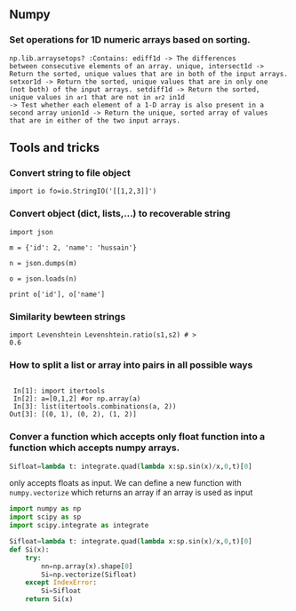 ## Numpy
### Set operations for 1D numeric arrays based on sorting.
<code>np.lib.arraysetops?
:Contains:
  ediff1d -> The differences between consecutive elements of an array.
  unique,
  intersect1d -> Return the sorted, unique values that are in both of the input arrays.
  setxor1d -> Return the sorted, unique values that are in only one (not both) of the
              input arrays.
  setdiff1d -> Return the sorted, unique values in `ar1` that are not in `ar2`
  in1d -> Test whether each element of a 1-D array is also present in a second array
  union1d -> Return the unique, sorted array of values that are in either of the two
             input arrays.</code>
             
         
## Tools and tricks
### Convert string to file object
<code>import io
fo=io.StringIO('[[1,2,3]]')</code>
### Convert  object (dict, lists,...) to recoverable string
<code>import json  
m = {'id': 2, 'name': 'hussain'}  
n = json.dumps(m)  
o = json.loads(n)  
print o['id'], o['name']</code>
### Similarity bewteen strings
<code>import Levenshtein
Levenshtein.ratio(s1,s2) # > 0.6</code>
### How to split a list or array into pairs in all possible ways
<code>
 In[1]: import itertools
 In[2]: a=[0,1,2] #or np.array(a)
 In[3]: list(itertools.combinations(a, 2))
Out[3]: [(0, 1), (0, 2), (1, 2)]
</code>

### Conver a function which accepts only float function into a function which accepts numpy arrays.
```python
Sifloat=lambda t: integrate.quad(lambda x:sp.sin(x)/x,0,t)[0]
```
only accepts floats as input. We can define a new function with `numpy.vectorize`  which returns an array if an array is used as input
```python
import numpy as np
import scipy as sp
import scipy.integrate as integrate

Sifloat=lambda t: integrate.quad(lambda x:sp.sin(x)/x,0,t)[0]
def Si(x):
    try:
        nn=np.array(x).shape[0]
        Si=np.vectorize(Sifloat)
    except IndexError:
        Si=Sifloat        
    return Si(x)
```
